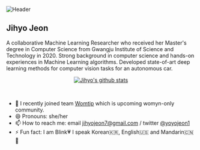 ![Header](https://capsule-render.vercel.app/api?type=wave&color=auto&height=300&section=header&text=Jihyo%20Jeon&fontSize=90)


## Jihyo Jeon 

A collaborative Machine Learning Researcher who received her Master's degree in Computer Science from Gwangju Institute of Science and Technology in 2020. Strong background in computer science and hands-on experiences in Machine Learning algorithms. Developed state-of-art deep learning methods for computer vision tasks for an autonomous car.

<!--
**JIHYO-JEON/JIHYO-JEON** is a ✨ _special_ ✨ repository because its `README.md` (this file) appears on your GitHub profile.

Here are some ideas to get you started:

- 🔭 I’m currently working on ...
- 🌱 I’m currently learning ...
- 👯 I’m looking to collaborate on ...
- 🤔 I’m looking for help with ...
- 💬 Ask me about ...
-->

<div align=center>
 
[![Jihyo's github stats](https://github-readme-stats.vercel.app/api?username=JIHYO-JEON&hide=["contribs","stars"]&show_icons=true&theme=onedark)](https://github.com/anuraghazra/github-readme-stats)

</div>

<br />

- 🔭 I recently joined team [Womtip](https://twitter.com/womtip1?s=21) which is upcoming womyn-only community.
- 😄 Pronouns: she/her
- 📫 How to reach me: email jihyojeon7@gmail.com / twitter [@yoyojeon1](https://twitter.com/YoyoJeon1) <br/>
- ⚡ Fun fact: I am Blink💗 I speak Korean🇰🇷, English🇺🇸 and Mandarin🇨🇳🤪
